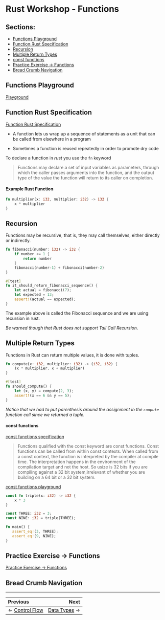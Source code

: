 # Rust Workshop - Functions

## Sections:

* [Functions Playground](#functions-playground)
* [Function Rust Specification](#function-rust-specification)
* [Recursion](#recursion)
* [Multiple Return Types](#multiple-return-types)
* [const functions](#const-functions)
* [Practice Exercise -> Functions](#practice-exercise-\-->functions)
* [Bread Crumb Navigation](#bread-crumb-navigation)

## Functions Playground

[Playground](https://play.rust-lang.org/?version=stable&mode=debug&edition=2018&gist=4e79050b978861a350b0616a6a4b7285)

## Function Rust Specification

[Function Rust Specification](https://doc.rust-lang.org/reference/items/functions.html)

* A function lets us wrap up a sequence of statements as a unit that can be called from elsewhere in a program

* Sometimes a function is reused repeatedly in order to promote dry code

To declare a function in *rust* you use the `fn` keyword

> Functions may declare a set of input variables as parameters, through which the caller passes arguments into the function, and the output type of the value the function will return to its caller on completion.

#### Example Rust Function

```rust
fn multiplier(x: i32, multiplier: i32) -> i32 {
    x * multiplier
}
```

## Recursion

Functions may be recursive, that is, they may call themselves, either directly or indirectly.

```rust
fn fibonacci(number: i32) -> i32 {
    if number <= 1 {
        return number
    }
    fibonacci(number-1) + fibonacci(number-2)
}

#[test]
fn it_should_return_fibonacci_sequence() {
    let actual = fibonacci(7);
    let expected = 13;
    assert!(actual == expected);
}
```

The example above is called the Fibonacci sequence and we are using recursion in rust.

*Be warned though that Rust does not support Tail Call Recursion.*

## Multiple Return Types

Functions in Rust can return multiple values, it is done with tuples.

```rust
fn compute(x: i32, multiplier: i32) -> (i32, i32) {
    (x * multiplier, x + multiplier)
}

#[test]
fn should_compute() {
    let (x, y) = compute(2, 3);
    assert!(x == 6 && y == 5);
}
```

*Notice that we had to put parenthesis around the assignment in the `compute` function call since we returned a tuple.*

#### const functions

[const functions specification](https://doc.rust-lang.org/reference/items/functions.html#const-functions)

> Functions qualified with the const keyword are const functions. Const functions can be called from within const contexts. When called from a const context, the function is interpreted by the compiler at compile time. The interpretation happens in the environment of the compilation target and not the host. So usize is 32 bits if you are compiling against a 32 bit system,irrelevant of whether you are building on a 64 bit or a 32 bit system.

[const functions playground](https://play.rust-lang.org/?version=stable&mode=debug&edition=2018&gist=09b23233bb92e44373e7b48894cbdd5e)

```rust
const fn triple(x: i32) -> i32 {
    x * 3
}

const THREE: i32 = 3;
const NINE: i32 = triple(THREE);

fn main() {
   assert_eq!(3, THREE);
   assert_eq!(9, NINE);
}
```

## Practice Exercise -> Functions

[Practice Exercise -> Functions](https://play.rust-lang.org/?version=stable&mode=debug&edition=2018&gist=210c992d8d270ccdcd42b9f4c7da89b6)

## Bread Crumb Navigation
_________________________

Previous | Next
:------- | ---:
← [Control Flow](./control_flow.md) | [Data Types](./data_types.md) →
